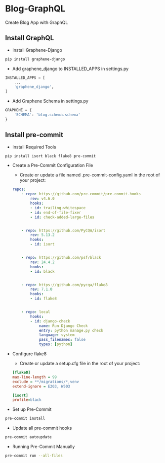 # Blog-GraphQL
Create Blog App with GraphQL

## Install GraphQL
- Install Graphene-Django

```bash
pip install graphene-django
```
- Add graphene_django to INSTALLED_APPS in settings.py

```python
INSTALLED_APPS = [
    ...
    'graphene_django',
]
```
- Add Graphene Schema in settings.py

```python
GRAPHENE = {
    'SCHEMA': 'blog.schema.schema'
}
```


## Install pre-commit

- Install Required Tools

```bash
pip install isort black flake8 pre-commit
```

- Create a Pre-Commit Configuration File
    - Create or update a file named .pre-commit-config.yaml in the root of your project:
    ```yaml
    repos:
        - repo: https://github.com/pre-commit/pre-commit-hooks
            rev: v4.6.0
            hooks:
            - id: trailing-whitespace
            - id: end-of-file-fixer
            - id: check-added-large-files


        - repo: https://github.com/PyCQA/isort
            rev: 5.13.2
            hooks:
            - id: isort


        - repo: https://github.com/psf/black
            rev: 24.4.2
            hooks:
            - id: black


        - repo: https://github.com/pycqa/flake8
            rev: 7.1.0
            hooks:
            - id: flake8


        - repo: local
            hooks:
            - id: django-check
                name: Run Django Check
                entry: python manage.py check
                language: system
                pass_filenames: false
                types: [python]
    ```

- Configure flake8
    - Create or update a setup.cfg file in the root of your project:
    ```cfg
    [flake8]
    max-line-length = 99
    exclude = **/migrations/*,venv
    extend-ignore = E203, W503

    [isort]
    profile=black
    ```

- Set up Pre-Commit
```bash
pre-commit install
```

- Update all pre-commit hooks
```bash
pre-commit autoupdate
```

- Running Pre-Commit Manually
```bash
pre-commit run --all-files
```
